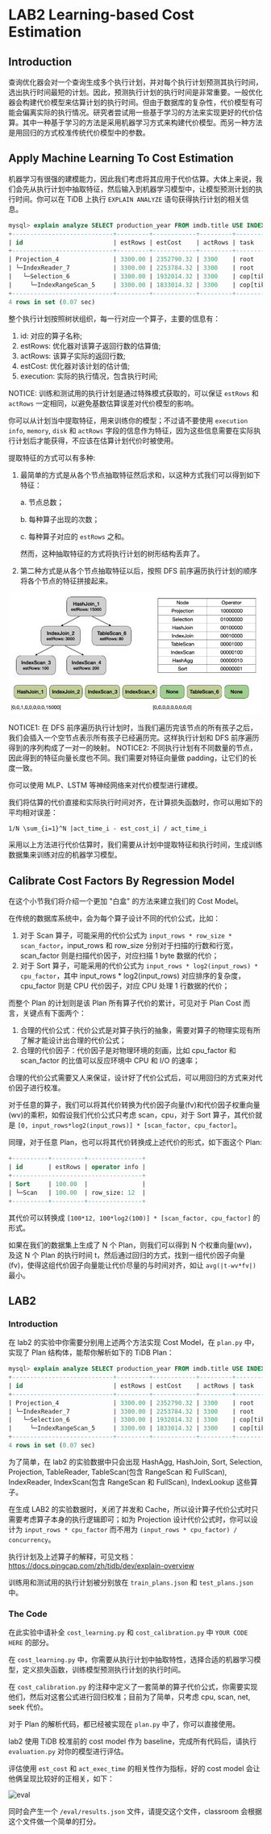# LAB2 Learning-based Cost Estimation

## Introduction

查询优化器会对一个查询生成多个执行计划，并对每个执行计划预测其执行时间，选出执行时间最短的计划。因此，预测执行计划的执行时间是非常重要。一般优化器会构建代价模型来估算计划的执行时间。但由于数据库的复杂性，代价模型有可能会偏离实际的执行情况。研究者尝试用一些基于学习的方法来实现更好的代价估算。其中一种基于学习的方法是采用机器学习方式来构建代价模型。而另一种方法是用回归的方式校准传统代价模型中的参数。

## Apply Machine Learning To Cost Estimation

机器学习有很强的建模能力，因此我们考虑将其应用于代价估算。大体上来说，我们会先从执行计划中抽取特征，然后输入到机器学习模型中，让模型预测计划的执行时间。你可以在 TiDB 上执行 `EXPLAIN ANALYZE` 语句获得执行计划的相关信息。

```sql
mysql> explain analyze SELECT production_year FROM imdb.title USE INDEX(idx1) WHERE production_year>=1909 AND production_year<=1909 AND kind_id>=0 AND kind_id<=6 AND season_nr>=0 AND season_nr<=57;
+----------------------------+---------+------------+---------+-----------+--------------------------------------------------------------+---------------------------------------------------------------------------------------------------------------------------------------------------------------------------------------------------------------------------------------------------------+-------------------------------------------------------------------------+---------+------+
| id                         | estRows | estCost    | actRows | task      | access object                                                | execution info                                                                                                                                                                                                                                          | operator info                                                           | memory  | disk |
+----------------------------+---------+------------+---------+-----------+--------------------------------------------------------------+---------------------------------------------------------------------------------------------------------------------------------------------------------------------------------------------------------------------------------------------------------+-------------------------------------------------------------------------+---------+------+
| Projection_4               | 3300.00 | 2352790.32 | 3300    | root      |                                                              | time:9.84ms, loops:5, Concurrency:1                                                                                                                                                                                                                     | imdb.title.production_year, row_size: 8                                 | 28.8 KB | N/A  |
| └─IndexReader_7            | 3300.00 | 2253784.32 | 3300    | root      |                                                              | time:9.69ms, loops:5, cop_task: {num: 1, max: 9.56ms, proc_keys: 3300, tot_proc: 4ms, tot_wait: 2ms, rpc_num: 1, rpc_time: 9.49ms, copr_cache: disabled}                                                                                                | index:Selection_6, row_size: 48                                         | 77.8 KB | N/A  |
|   └─Selection_6            | 3300.00 | 1932014.32 | 3300    | cop[tikv] |                                                              | tikv_task:{time:4ms, loops:8}, scan_detail: {total_process_keys: 3300, total_process_keys_size: 211200, total_keys: 3301, rocksdb: {delete_skipped_count: 0, key_skipped_count: 3300, block: {cache_hit_count: 12, read_count: 0, read_byte: 0 Bytes}}} | ge(imdb.title.season_nr, 0), le(imdb.title.season_nr, 57), row_size: 48 | N/A     | N/A  |
|     └─IndexRangeScan_5     | 3300.00 | 1833014.32 | 3300    | cop[tikv] | table:title, index:idx1(production_year, kind_id, season_nr) | tikv_task:{time:4ms, loops:8}                                                                                                                                                                                                                           | range:[1909 0,1909 6], keep order:false, row_size: 48                   | N/A     | N/A  |
+----------------------------+---------+------------+---------+-----------+--------------------------------------------------------------+---------------------------------------------------------------------------------------------------------------------------------------------------------------------------------------------------------------------------------------------------------+-------------------------------------------------------------------------+---------+------+
4 rows in set (0.07 sec)
```

整个执行计划按照树状组织，每一行对应一个算子，主要的信息有：

1. id: 对应的算子名称;
2. estRows: 优化器对该算子返回行数的估算值;
3. actRows: 该算子实际的返回行数;
4. estCost: 优化器对该计划的估计值;
5. execution: 实际的执行情况，包含执行时间;

NOTICE: 训练和测试用的执行计划是通过特殊模式获取的，可以保证 `estRows` 和 `actRows` 一定相同，以避免基数估算误差对代价模型的影响。

你可以从计划当中提取特征，用来训练你的模型；不过请不要使用 `execution info`, `memory`, `disk` 和 `actRows` 字段的信息作为特征，因为这些信息需要在实际执行计划后才能获得，不应该在估算计划代价时被使用。


提取特征的方式可以有多种:

1. 最简单的方式是从各个节点抽取特征然后求和，以这种方式我们可以得到如下特征：
   
    a. 节点总数；
    
    b. 每种算子出现的次数；
    
    c. 每种算子对应的 `estRows` 之和。

    然而，这种抽取特征的方式将执行计划的树形结构丢弃了。
   
2. 第二种方式是从各个节点抽取特征以后，按照 DFS 前序遍历执行计划的顺序将各个节点的特征拼接起来。

![feature_extraction](feature_extraction.png)

   NOTICE1: 在 DFS 前序遍历执行计划时，当我们遍历完该节点的所有孩子之后，我们会插入一个空节点表示所有孩子已经遍历完。这样执行计划和 DFS 前序遍历得到的序列构成了一对一的映射。
   NOTICE2: 不同执行计划有不同数量的节点，因此得到的特征向量长度也不同。我们需要对特征向量做 padding，让它们的长度一致。

你可以使用 MLP、LSTM 等神经网络来对代价模型进行建模。

我们将估算的代价直接和实际执行时间对齐，在计算损失函数时，你可以用如下的平均相对误差：
```
1/N \sum_{i=1}^N |act_time_i - est_cost_i| / act_time_i
```

采用以上方法进行代价估算时，我们需要从计划中提取特征和执行时间，生成训练数据集来训练对应的机器学习模型。

## Calibrate Cost Factors By Regression Model

在这个小节我们将介绍一个更加 "白盒" 的方法来建立我们的 Cost Model。

在传统的数据库系统中，会为每个算子设计不同的代价公式，比如：

1. 对于 Scan 算子，可能采用的代价公式为 `input_rows * row_size * scan_factor`，input_rows 和 row_size 分别对于扫描的行数和行宽，scan_factor 则是扫描代价因子，对应扫描 1 byte 数据的代价；
2. 对于 Sort 算子，可能采用的代价公式为 `input_rows * log2(input_rows) * cpu_factor`，其中 input_rows * log2(input_rows) 对应排序的复杂度，cpu_factor 则是 CPU 代价因子，对应 CPU 处理 1 行数据的代价；

而整个 Plan 的计划则是该 Plan 所有算子代价的累计，可见对于 Plan Cost 而言，关键点有下面两个：

1. 合理的代价公式：代价公式是对算子执行的抽象，需要对算子的物理实现有所了解才能设计出合理的代价公式；
2. 合理的代价因子：代价因子是对物理环境的刻画，比如 cpu_factor 和 scan_factor 的比值可以反应环境中 CPU 和 I/O 的速率；

合理的代价公式需要又人来保证，设计好了代价公式后，可以用回归的方式来对代价因子进行校准。

对于任意的算子，我们可以将其代价转换为代价因子向量(fv)和代价因子权重向量(wv)的乘积，如假设我们代价公式只考虑 scan，cpu，对于 Sort 算子，其代价就是 `[0, input_rows*log2(input_rows)] * [scan_factor, cpu_factor]`。

同理，对于任意 Plan，也可以将其代价转换成上述代价的形式，如下面这个 Plan:

```sql
+----------+---------+---------------+
| id       | estRows | operator info |
+------------------------------------+
| Sort     | 100.00  |               |
| └─Scan   | 100.00  | row_size: 12  |
+----------+---------+---------------+
```

其代价可以转换成 `[100*12, 100*log2(100)] * [scan_factor, cpu_factor]` 的形式。

如果在我们的数据集上生成了 N 个 Plan，则我们可以得到 N 个权重向量(wv)，及这 N 个 Plan 的执行时间 t，然后通过回归的方式，找到一组代价因子向量(fv)，使得这组代价因子向量能让代价尽量的与时间对齐，如让 `avg(|t-wv*fv|)` 最小。

## LAB2

### Introduction

在 lab2 的实验中你需要分别用上述两个方法实现 Cost Model，在 `plan.py` 中，实现了 Plan 结构体，能帮你解析如下的 TiDB Plan： 

```sql
mysql> explain analyze SELECT production_year FROM imdb.title USE INDEX(idx1) WHERE production_year>=1909 AND production_year<=1909 AND kind_id>=0 AND kind_id<=6 AND season_nr>=0 AND season_nr<=57;
+----------------------------+---------+------------+---------+-----------+--------------------------------------------------------------+---------------------------------------------------------------------------------------------------------------------------------------------------------------------------------------------------------------------------------------------------------+-------------------------------------------------------------------------+---------+------+
| id                         | estRows | estCost    | actRows | task      | access object                                                | execution info                                                                                                                                                                                                                                          | operator info                                                           | memory  | disk |
+----------------------------+---------+------------+---------+-----------+--------------------------------------------------------------+---------------------------------------------------------------------------------------------------------------------------------------------------------------------------------------------------------------------------------------------------------+-------------------------------------------------------------------------+---------+------+
| Projection_4               | 3300.00 | 2352790.32 | 3300    | root      |                                                              | time:9.84ms, loops:5, Concurrency:1                                                                                                                                                                                                                     | imdb.title.production_year, row_size: 8                                 | 28.8 KB | N/A  |
| └─IndexReader_7            | 3300.00 | 2253784.32 | 3300    | root      |                                                              | time:9.69ms, loops:5, cop_task: {num: 1, max: 9.56ms, proc_keys: 3300, tot_proc: 4ms, tot_wait: 2ms, rpc_num: 1, rpc_time: 9.49ms, copr_cache: disabled}                                                                                                | index:Selection_6, row_size: 48                                         | 77.8 KB | N/A  |
|   └─Selection_6            | 3300.00 | 1932014.32 | 3300    | cop[tikv] |                                                              | tikv_task:{time:4ms, loops:8}, scan_detail: {total_process_keys: 3300, total_process_keys_size: 211200, total_keys: 3301, rocksdb: {delete_skipped_count: 0, key_skipped_count: 3300, block: {cache_hit_count: 12, read_count: 0, read_byte: 0 Bytes}}} | ge(imdb.title.season_nr, 0), le(imdb.title.season_nr, 57), row_size: 48 | N/A     | N/A  |
|     └─IndexRangeScan_5     | 3300.00 | 1833014.32 | 3300    | cop[tikv] | table:title, index:idx1(production_year, kind_id, season_nr) | tikv_task:{time:4ms, loops:8}                                                                                                                                                                                                                           | range:[1909 0,1909 6], keep order:false, row_size: 48                   | N/A     | N/A  |
+----------------------------+---------+------------+---------+-----------+--------------------------------------------------------------+---------------------------------------------------------------------------------------------------------------------------------------------------------------------------------------------------------------------------------------------------------+-------------------------------------------------------------------------+---------+------+
4 rows in set (0.07 sec)
```

为了简单，在 lab2 的实验数据中只会出现 HashAgg, HashJoin, Sort, Selection, Projection, TableReader, TableScan(包含 RangeScan 和 FullScan), IndexReader, IndexScan(包含 RangeScan 和 FullScan), IndexLookup 这些算子。

在生成 LAB2 的实验数据时，关闭了并发和 Cache，所以设计算子代价公式时只需要考虑算子本身的执行逻辑即可；如为 Projection 设计代价公式时，你可以设计为 `input_rows * cpu_factor` 而不用为 `(input_rows * cpu_factor) / concurrency`。

执行计划及上述算子的解释，可见文档：https://docs.pingcap.com/zh/tidb/dev/explain-overview

训练用和测试用的执行计划被分别放在 `train_plans.json` 和 `test_plans.json` 中。

### The Code

在此实验中请补全 `cost_learning.py` 和 `cost_calibration.py` 中 `YOUR CODE HERE` 的部分。

在 `cost_learning.py` 中，你需要从执行计划中抽取特性，选择合适的机器学习模型，定义损失函数，训练模型预测执行计划的执行时间。

在 `cost_calibration.py` 的注释中定义了一套简单的算子代价公式，你需要实现他们，然后对这套公式进行回归校准；目前为了简单，只考虑 cpu, scan, net, seek 代价。

对于 Plan 的解析代码，都已经被实现在 `plan.py` 中了，你可以直接使用。

lab2 使用 TiDB 校准前的 cost model 作为 baseline，完成所有代码后，请执行 `evaluation.py` 对你的模型进行评估。

评估使用 `est_cost` 和 `act_exec_time` 的相关性作为指标，好的 cost model 会让他俩呈现比较好的正相关，如下：

![eval](eval.png)

同时会产生一个 `/eval/results.json` 文件，请提交这个文件，classroom 会根据这个文件做一个简单的打分。
